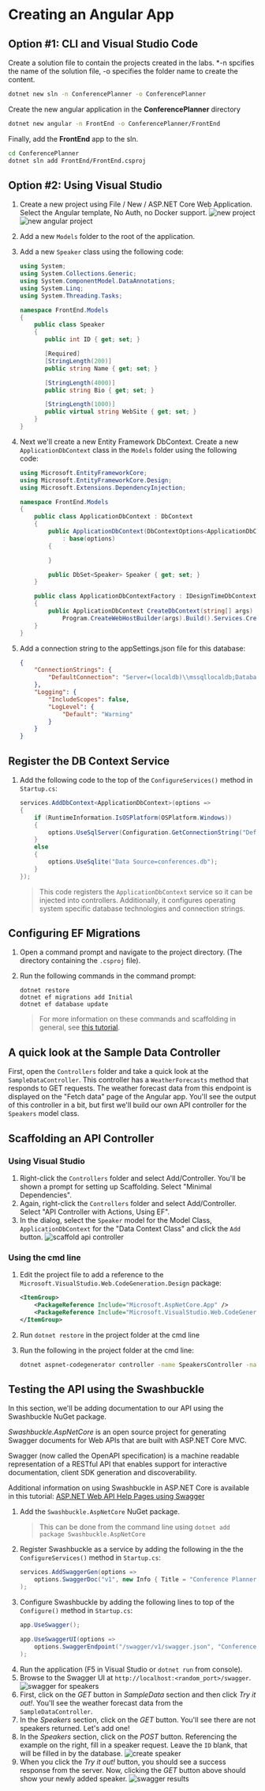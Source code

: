 # Creating an Angular App

## Option #1: CLI and Visual Studio Code

Create a solution file to contain the projects created in the labs.
*-n spcifies the name of the solution file, -o specifies the folder name to create the content.

``` bash
dotnet new sln -n ConferencePlanner -o ConferencePlanner
```

Create the new angular application in the **ConferencePlanner** directory

``` bash
dotnet new angular -n FrontEnd -o ConferencePlanner/FrontEnd
```

Finally, add the **FrontEnd** app to the sln.

``` bash
cd ConferencePlanner
dotnet sln add FrontEnd/FrontEnd.csproj
```

## Option #2: Using Visual Studio

1. Create a new project using File / New / ASP.NET Core Web Application. Select the Angular template, No Auth, no Docker support.
   ![new project](images/new-project.png)
   ![new angular project](images/new-angular-project.png)

1. Add a new `Models` folder to the root of the application.
1. Add a new `Speaker` class using the following code:
    ```csharp
    using System;
    using System.Collections.Generic;
    using System.ComponentModel.DataAnnotations;
    using System.Linq;
    using System.Threading.Tasks;

    namespace FrontEnd.Models
    {
        public class Speaker
        {
           public int ID { get; set; }

           [Required]
           [StringLength(200)]
           public string Name { get; set; }

           [StringLength(4000)]
           public string Bio { get; set; }

           [StringLength(1000)]
           public virtual string WebSite { get; set; }
        }
    }
    ```
1. Next we'll create a new Entity Framework DbContext. Create a new `ApplicationDbContext` class in the `Models` folder using the following code:

    ```csharp
    using Microsoft.EntityFrameworkCore;
    using Microsoft.EntityFrameworkCore.Design;
    using Microsoft.Extensions.DependencyInjection;

    namespace FrontEnd.Models
    {
        public class ApplicationDbContext : DbContext
        {
            public ApplicationDbContext(DbContextOptions<ApplicationDbContext> options)
                : base(options)
            {

            }

            public DbSet<Speaker> Speaker { get; set; }
        }

        public class ApplicationDbContextFactory : IDesignTimeDbContextFactory<ApplicationDbContext>
        {
            public ApplicationDbContext CreateDbContext(string[] args) =>
                Program.CreateWebHostBuilder(args).Build().Services.CreateScope().ServiceProvider.GetRequiredService<ApplicationDbContext>();
        }
    }
    ```
1. Add a connection string to the appSettings.json file for this database:

    ```json
    {
        "ConnectionStrings": {
            "DefaultConnection": "Server=(localdb)\\mssqllocaldb;Database=aspnet-FrontEnd-931E56BD-86CB-4A96-BD99-2C6A6ABB0829;Trusted_Connection=True;MultipleActiveResultSets=true"
        },
        "Logging": {
            "IncludeScopes": false,
            "LogLevel": {
                "Default": "Warning"
            }
        }
    }
    ```

## Register the DB Context Service

1. Add the following code to the top of the `ConfigureServices()` method in `Startup.cs`:
    ```csharp
    services.AddDbContext<ApplicationDbContext>(options =>
    {
        if (RuntimeInformation.IsOSPlatform(OSPlatform.Windows))
        {
            options.UseSqlServer(Configuration.GetConnectionString("DefaultConnection"));
        }
        else
        {
            options.UseSqlite("Data Source=conferences.db");
        }
    });
    ```
    >This code registers the `ApplicationDbContext` service so it can be injected into controllers. Additionally, it configures operating system specific database technologies and connection strings.

## Configuring EF Migrations

1. Open a command prompt and navigate to the project directory. (The directory containing the `.csproj` file).

1. Run the following commands in the command prompt:
    ```console
    dotnet restore
    dotnet ef migrations add Initial
    dotnet ef database update
    ```
    >For more information on these commands and scaffolding in general, see [this tutorial](https://docs.microsoft.com/en-us/aspnet/core/tutorials/first-mvc-app/adding-model#add-initial-migration-and-update-the-database).

## A quick look at the Sample Data Controller

First, open the `Controllers` folder and take a quick look at the `SampleDataController`. This controller has a `WeatherForecasts` method that responds to GET requests. The weather forecast data from this endpoint is displayed on the "Fetch data" page of the Angular app. You'll see the output of this controller in a bit, but first we'll build our own API controller for the `Speakers` model class.

## Scaffolding an API Controller

### Using Visual Studio

1. Right-click the `Controllers` folder and select Add/Controller. You'll be shown a prompt for setting up Scaffolding. Select "Minimal Dependencies".
1. Again, right-click the `Controllers` folder and select Add/Controller. Select "API Controller with Actions, Using EF".
1. In the dialog, select the `Speaker` model for the Model Class, `ApplicationDbContext` for the "Data Context Class" and click the `Add` button.
    ![scaffold api controller](images/scaffold-api-controller.png)

### Using the cmd line

1. Edit the project file to add a reference to the `Microsoft.VisualStudio.Web.CodeGeneration.Design` package:
    ```xml
    <ItemGroup>
        <PackageReference Include="Microsoft.AspNetCore.App" />
        <PackageReference Include="Microsoft.VisualStudio.Web.CodeGeneration.Design" Version="2.0.0" />
    </ItemGroup>
    ```
1. Run `dotnet restore` in the project folder at the cmd line
1. Run the following in the project folder at the cmd line:

    ``` bash
    dotnet aspnet-codegenerator controller -name SpeakersController -namespace FrontEnd.Controllers -m FrontEnd.Models.Speaker -dc FrontEnd.Models.ApplicationDbContext -api -outDir Controllers
    ```

## Testing the API using the Swashbuckle

In this section, we'll be adding documentation to our API using the Swashbuckle NuGet package.

*Swashbuckle.AspNetCore* is an open source project for generating Swagger documents for Web APIs that are built with ASP.NET Core MVC.

Swagger (now called the OpenAPI specification) is a machine readable representation of a RESTful API that enables support for interactive documentation, client SDK generation and discoverability.

Additional information on using Swashbuckle in ASP.NET Core is available in this tutorial: [ASP.NET Web API Help Pages using Swagger](https://docs.microsoft.com/en-us/aspnet/core/tutorials/web-api-help-pages-using-swagger?WT.mc_id=workshop-github-shboyer)

1. Add the `Swashbuckle.AspNetCore` NuGet package.
    > This can be done from the command line using `dotnet add package Swashbuckle.AspNetCore`
1. Register Swashbuckle as a service by adding the following in the the `ConfigureServices()` method in `Startup.cs`:
    ```csharp
    services.AddSwaggerGen(options =>
        options.SwaggerDoc("v1", new Info { Title = "Conference Planner API", Version = "v1" })
    );
    ```
1. Configure Swashbuckle by adding the following lines to top of the `Configure()` method in `Startup.cs`:
    ```csharp
    app.UseSwagger();

    app.UseSwaggerUI(options =>
        options.SwaggerEndpoint("/swagger/v1/swagger.json", "Conference Planner API v1")
    );
    ```
1. Run the application (F5 in Visual Studio or `dotnet run` from console).
1. Browse to the Swagger UI at `http://localhost:<random_port>/swagger`.
   ![swagger for speakers](images/swagger-speakers.png)
1. First, click on the *GET* button in *SampleData* section and then click *Try it out!*. You'll see the weather forecast data from the `SampleDataController`.
1. In the *Speakers* section, click on the *GET* button. You'll see there are not speakers returned. Let's add one!
1. In the *Speakers* section, click on the *POST* button. Referencing the example on the right, fill in a speaker request. Leave the `ID` blank, that will be filled in by the database.
    ![create speaker](images/swagger-create-speaker.png)
1. When you click the *Try it out!* button, you should see a success response from the server. Now, clicking the *GET* button above should show your newly added speaker.
    ![swagger results](images/swagger-create-results.png)
